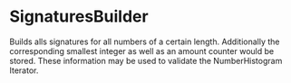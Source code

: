 # SignaturesBuilder

Builds alls signatures for all numbers of a certain length. Additionally the 
corresponding smallest integer as well as an amount counter would be stored. 
These information may be used to validate the NumberHistogram Iterator.
